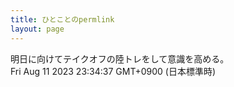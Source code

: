 ```yaml
---
title: ひとことのpermlink
layout: page
---
```

<div class="box" dt="1691764477392">
  明日に向けてテイクオフの陸トレをして意識を高める。
  <div class="content is-small">Fri Aug 11 2023 23:34:37 GMT+0900 (日本標準時)</div>
</div>